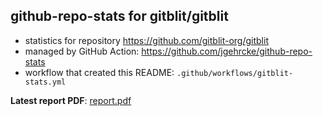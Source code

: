 ## github-repo-stats for gitblit/gitblit

- statistics for repository https://github.com/gitblit-org/gitblit
- managed by GitHub Action: https://github.com/jgehrcke/github-repo-stats
- workflow that created this README: `.github/workflows/gitblit-stats.yml`

**Latest report PDF**: [report.pdf](https://github.com/gitblit-org/github-stats/raw/gitblit-org/gitblit-org/gitblit/latest-report/report.pdf)

